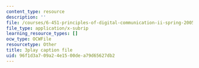 ```yaml
---
content_type: resource
description: ''
file: /courses/6-451-principles-of-digital-communication-ii-spring-2005/96f1d3a709a24e1500dea79d65627db2_DNoNTre2Cf4.srt
file_type: application/x-subrip
learning_resource_types: []
ocw_type: OCWFile
resourcetype: Other
title: 3play caption file
uid: 96f1d3a7-09a2-4e15-00de-a79d65627db2
---
```

